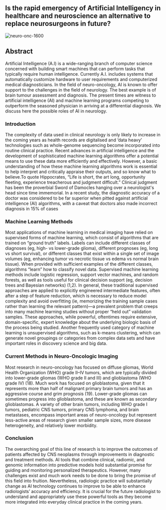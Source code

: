 ## Is the rapid emergency of Artificial Intelligency in healthcare and neuroscience an alternative to replace neurosurgeons in future?

![neuro-onc-1600](https://user-images.githubusercontent.com/94965887/150155853-415d95d0-1591-47d7-a30d-600874ee951c.jpg)

## Abstract

Artificial Intelligence (A.I) is a wide-ranging branch of computer science concerned with building smart machines that can perform tasks that typically require human intelligence. Currently A.I. includes systems that automatically customize hardware to user requirements and computerized medical diagnosticians. In the field of neuro-oncology, AI is known to offer support to the challenges in the field of neurology. The best example is of brain tumour assessment and diagnosis. The present times are witness to artificial intelligence (AI) and machine learning programs competing to outperform the seasoned physician in arriving at a differential diagnosis. We discuss here the possible roles of AI in neurology.

### Introduction

The complexity of data used in clinical neurology is only likely to increase in the coming years as health records are digitalised and ‘data heavy’ technologies such as whole-genome sequencing become incorporated into routine clinical practice. Recent advances in artificial intelligence and the development of sophisticated machine learning algorithms offer a potential means to use these data more efficiently and effectively. However, a basic understanding of how these machine learning algorithms work is essential to help interpret and critically appraise their outputs, and so know what to believe.To quote Hippocrates, “Life is short, the art long, opportunity fleeting, experience treacherous and judgment difficult.” Clinical judgment has been the proverbial Sword of Damocles hanging over a neurologist's head since time immemorial. In a recent study, the diagnostic accuracy of a doctor was considered to be far superior when pitted against artificial intelligence (AI) algorithms, with a caveat that doctors also made incorrect diagnosis in 15% of cases

### Machine Learning Methods

Most applications of machine learning in medical imaging have relied on supervised forms of machine learning, which consist of algorithms that are trained on “ground truth” labels. Labels can include different classes of diagnoses (eg, high- vs lower-grade glioma), different prognoses (eg, long vs short survival), or different classes that exist within a single set of image volumes (eg, enhancing tumor vs necrotic tissue vs edema vs normal brain tissue). When provided with sufficient examples of the different classes, algorithms “learn” how to classify novel data. Supervised machine learning methods include logistic regression, support vector machines, and random forests, as well as tools useful for clinical decision support (eg, decision trees and Bayesian networks) (1,2). In general, these traditional supervised approaches are applied to explicitly engineered intermediate features, often after a step of feature reduction, which is necessary to reduce model complexity and avoid overfitting (ie, memorizing the training sample cases rather than learning the relevant pattern)—a prevalent problem that creeps into many machine learning studies without proper “held out” validation samples. These approaches, while powerful, oftentimes require extensive, domain-specific, expert knowledge about the underlying biologic basis of the process being studied. Another frequently used category of machine learning is unsupervised algorithms, such as k-means clustering, which can generate novel groupings or categories from complex data sets and have important roles in discovery science and big data.

### Current Methods in Neuro-Oncologic Imaging

Most research in neuro-oncology has focused on diffuse gliomas, World Health Organization (WHO) grade II–IV tumors, which are typically divided into lower-grade gliomas (WHO grade II and III) and glioblastoma (WHO grade IV) (18). Much work has focused on glioblastoma, given that it represents more than half of malignant primary brain tumors and has an aggressive course and grim prognosis (19). Lower-grade gliomas can sometimes progress into glioblastoma, and these are known as secondary glioblastomas. A variety of other brain tumors, including WHO grade I tumors, pediatric CNS tumors, primary CNS lymphoma, and brain metastases, encompass important areas of neuro-oncology but represent less-active areas of research given smaller sample sizes, more disease heterogeneity, and relatively lower morbidity.

### Conclusion

The overarching goal of this line of research is to improve the outcomes of patients affected by CNS neoplasms through improvements in diagnostic and treatment methods. AI tools that combine clinical, radiomic, and genomic information into predictive models hold substantial promise for guiding and monitoring personalized therapeutics. However, many challenges exist and much work needs to be done to bring the promise of this field into fruition. Nevertheless, radiologic practice will substantially change as AI technology continues to improve to be able to enhance radiologists’ accuracy and efficiency. It is crucial for the future radiologist to understand and appropriately use these powerful tools as they become more integrated into everyday clinical practice in the coming years.

